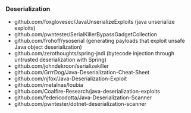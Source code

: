 ### Deserialization

- github.com/foxglovesec/JavaUnserializeExploits (java unserialize exploits)
- github.com/pwntester/SerialKillerBypassGadgetCollection
- github.com/frohoff/ysoserial (generating payloads that exploit unsafe Java object deserialization)
- github.com/zerothoughts/spring-jndi (bytecode injection through untrusted deserialization with Spring)
- github.com/johndekroon/serializekiller
- github.com/GrrrDog/Java-Deserialization-Cheat-Sheet
- github.com/njfox/Java-Deserialization-Exploit
- github.com/metalnas/loubia
- github.com/Coalfire-Research/java-deserialization-exploits
- github.com/federicodotta/Java-Deserialization-Scanner
- github.com/pwntester/dotnet-deserialization-scanner
